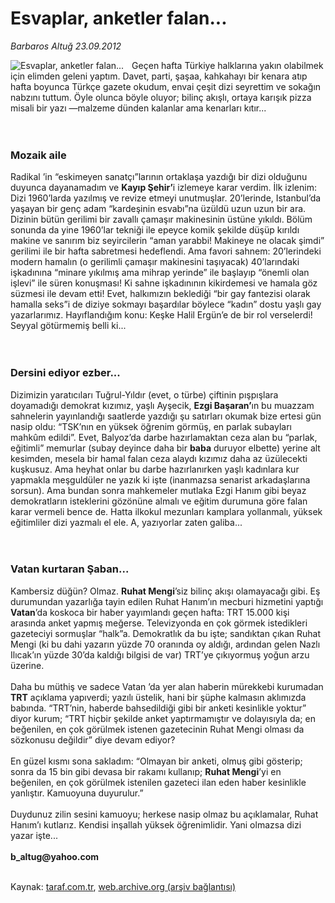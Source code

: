# Esvaplar, anketler falan...

*Barbaros Altuğ 23.09.2012*

<div class="yazi"><img align="left" alt="Esvaplar, anketler falan..." border="0" src="http://www.taraf.com.tr/fotoraflar/makaleler/esvaplar-anketler-falan_5064_orijinal.jpg" style="border-right-width:10px; border-color:#FFFFFF"/>Geçen hafta Türkiye halklarına yakın olabilmek için elimden geleni yaptım. Davet, parti, şaşaa, kahkahayı bir kenara atıp hafta boyunca Türkçe gazete okudum, envai çeşit dizi seyrettim ve sokağın nabzını tuttum. Öyle olunca böyle oluyor; bilinç akışlı, ortaya karışık pizza misali bir yazı —malzeme dünden kalanlar ama kenarları kıtır...<br/><br/><br/>
<h3>Mozaik aile</h3>Radikal ’in “eskimeyen sanatçı”larının ortaklaşa yazdığı bir dizi olduğunu duyunca dayanamadım ve <strong>Kayıp Şehir’</strong>i izlemeye karar verdim. İlk izlenim: Dizi 1960’larda yazılmış ve revize etmeyi unutmuşlar. 20’lerinde, Istanbul’da yaşayan bir genç adam “kardeşinin esvabı”na üzüldü uzun uzun bir ara. Dizinin bütün gerilimi bir zavallı çamaşır makinesinin üstüne yıkıldı. Bölüm sonunda da yine 1960’lar tekniği ile epeyce komik şekilde düşüp kırıldı makine ve sanırım biz seyircilerin “aman yarabbi! Makineye ne olacak şimdi” gerilimi ile bir hafta sabretmesi hedeflendi. Ama favori sahnem: 20’lerindeki modern hamalın (o gerilimli çamaşır makinesini taşıyacak) 40’larındaki işkadınına “minare yıkılmış ama mihrap yerinde” ile başlayıp “önemli olan işlevi” ile süren konuşması! Ki sahne işkadınının kikirdemesi ve hamala göz süzmesi ile devam etti! Evet, halkımızın beklediği “bir gay fantezisi olarak hamalla seks”i de diziye sokmayı başardılar böylece “kadın” dostu yaşlı gay yazarlarımız. Hayıflandığım konu: Keşke Halil Ergün’e de bir rol verselerdi! Seyyal götürmemiş belli ki...<br/><br/><br/>
<h3>Dersini ediyor ezber...</h3>Dizimizin yaratıcıları Tuğrul-Yıldır (evet, o türbe) çiftinin pışpışlara doyamadığı demokrat kızımız, yaşlı Ayşecik, <strong>Ezgi Başaran’</strong>ın bu muazzam sahnelerin yayınlandığı saatlerde yazdığı şu satırları okumak bize ertesi gün nasip oldu: “TSK’nın en yüksek öğrenim görmüş, en parlak subayları mahkûm edildi”. Evet, Balyoz’da darbe hazırlamaktan ceza alan bu “parlak, eğitimli” memurlar (subay deyince daha bir <strong>baba</strong> duruyor elbette) yerine alt kesimden, mesela bir hamal falan ceza alaydı kızımız daha az üzülecekti kuşkusuz. Ama heyhat onlar bu darbe hazırlanırken yaşlı kadınlara kur yapmakla meşguldüler ne yazık ki işte (inanmazsa senarist arkadaşlarına sorsun). Ama bundan sonra mahkemeler mutlaka Ezgi Hanım gibi beyaz demokratların isteklerini gözönüne almalı ve eğitim durumuna göre falan karar vermeli bence de. Hatta ilkokul mezunları kamplara yollanmalı, yüksek eğitimliler dizi yazmalı el ele. A, yazıyorlar zaten galiba...<br/><br/><br/>
<h3>Vatan kurtaran Şaban...</h3>Kambersiz düğün? Olmaz. <strong>Ruhat Mengi</strong>’siz bilinç akışı olamayacağı gibi. Eş durumundan yazarlığa tayin edilen Ruhat Hanım’ın mecburi hizmetini yaptığı <strong>Vatan</strong>’da koskoca bir haber yayımlandı geçen hafta: TRT 15.000 kişi arasında anket yapmış meğerse. Televizyonda en çok görmek istedikleri gazeteciyi sormuşlar “halk”a. Demokratlık da bu işte; sandıktan çıkan Ruhat Mengi (ki bu dahi yazarın yüzde 70 oranında oy aldığı, ardından gelen Nazlı Ilıcak’ın yüzde 30’da kaldığı bilgisi de var) TRT’ye çıkıyormuş yoğun arzu üzerine.<br/><br/>Daha bu müthiş ve sadece Vatan ’da yer alan haberin mürekkebi kurumadan <strong>TRT</strong> açıklama yapıverdi; yazılı üstelik, hani bir şüphe kalmasın aklımızda babında. “TRT’nin, haberde bahsedildiği gibi bir anketi kesinlikle yoktur” diyor kurum; “TRT hiçbir şekilde anket yaptırmamıştır ve dolayısıyla da; en beğenilen, en çok görülmek istenen gazetecinin Ruhat Mengi olması da sözkonusu değildir” diye devam ediyor?<br/><br/>En güzel kısmı sona sakladım: “Olmayan bir anketi, olmuş gibi gösterip; sonra da 15 bin gibi devasa bir rakamı kullanıp; <strong>Ruhat Mengi</strong>’yi en beğenilen, en çok görülmek istenilen gazeteci ilan eden haber kesinlikle yanlıştır. Kamuoyuna duyurulur.”<br/><br/>Duydunuz zilin sesini kamuoyu; herkese nasip olmaz bu açıklamalar, Ruhat Hanım’ı kutlarız. Kendisi inşallah yüksek öğrenimlidir. Yani olmazsa dizi yazar işte...<br/><br/><strong>b_altug@yahoo.com</strong><br/><br/>
</div>

Kaynak: [taraf.com.tr](http://www.taraf.com.tr/barbaros-altug/makale-esvaplar-anketler-falan.htm), [web.archive.org (arşiv bağlantısı)](http://web.archive.org/web/20131107091310/http://www.taraf.com.tr/barbaros-altug/makale-esvaplar-anketler-falan.htm)
